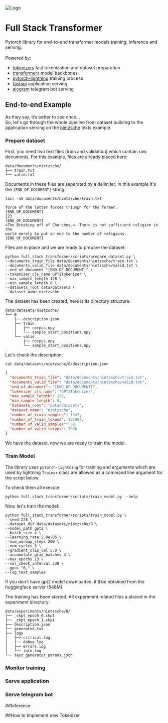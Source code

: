 ![Logo](docs/source/_images/logos/lightning_logo.svg)

# Full Stack Transformer
Pytorch library for end-to-end transformer models training, inference and serving.
<br>
<br>
Powered by:
- [tokenizers](https://github.com/huggingface/tokenizers) fast tokenization and dataset preparation
- [transformers](https://github.com/huggingface/transformers) model backbones
- [pytorch-lightning](https://github.com/PyTorchLightning/pytorch-lightning) training process
- [fastapi](https://github.com/tiangolo/fastapi) application serving
- [aiogram](https://github.com/aiogram/aiogram) telegram bot serving

## End-to-end Example
As they say, it’s better to see once...<br>
So, let's go through the whole pipeline from dataset building to the application
serving on the [nietzsche](data/documents/nietzsche) texts example.

### Prepare dataset

First, you need two text files (train and validation) which contain raw documents.
For this example, files are already placed here:
```
data/documents/nietzsche/
├── train.txt
└── valid.txt
```

Documents in these files are separated by a delimiter. In this example it's the
`[END_OF_DOCUMENT]` string.
```
tail -n5 data/documents/nietzsche/train.txt
```
```
force of the latter forces triumph for the former.
[END_OF_DOCUMENT]
123
[END_OF_DOCUMENT]
=The Breaking off of Churches.=--There is not sufficient religion in the
world merely to put an end to the number of religions.
[END_OF_DOCUMENT]
```

Files are in place and we are ready to prepare the dataset:
```
python full_stack_transformer/scripts/prepare_dataset.py \
--documents_train_file data/documents/nietzsche/train.txt \
--documents_valid_file data/documents/nietzsche/valid.txt \
--end_of_document "[END_OF_DOCUMENT]" \
--tokenizer_cls_name GPT2Tokenizer \
--max_sample_length 128 \
--min_sample_length 8 \
--datasets_root data/datasets \
--dataset_name nietzsche
```

The dataset has been created, here is its directory structure:
```
data/datasets/nietzsche/
└── 0
    ├── description.json
    ├── train
    │   ├── corpus.npy
    │   └── sample_start_positions.npy
    └── valid
        ├── corpus.npy
        └── sample_start_positions.npy
```

Let's check the description:
```
cat data/datasets/nietzsche/0/description.json
```
```json
{
  "documents_train_file": "data/documents/nietzsche/train.txt",
  "documents_valid_file": "data/documents/nietzsche/valid.txt",
  "end_of_document": "[END_OF_DOCUMENT]",
  "tokenizer_cls_name": "GPT2Tokenizer",
  "max_sample_length": 128,
  "min_sample_length": 8,
  "datasets_root": "data/datasets",
  "dataset_name": "nietzsche",
  "number_of_train_samples": 1347,
  "number_of_train_tokens": 135094,
  "number_of_valid_samples": 69,
  "number_of_valid_tokens": 7636
}
```

We have the dataset, now we are ready to train the model.

### Train Model
The library uses `pytorch-lightning` for training and arguments which are used by
lightning `Trainer` class are allowed as a command line argument for the script below.

To check them all execute:
```
python full_stack_transformer/scripts/train_model.py --help
```

Now, let's train the model:
```
python full_stack_transformer/scripts/train_model.py \
--seed 228 \
--dataset_dir data/datasets/nietzsche/0 \
--model_path gpt2 \
--batch_size 4 \
--learning_rate 5.0e-05 \
--num_warmup_steps 200 \
--num_cycles 3 \
--gradient_clip_val 5.0 \
--accumulate_grad_batches 4 \
--max_epochs 13 \
--val_check_interval 330 \
--gpus "0," \
--log_text_samples
```

If you don't have gpt2 model downloaded, it'll be obtained from the huggingface server (548M).

The training has been started. All experiment related files a placed in the experiment directory:
```
data/experiments/nietzsche/0/
├── _ckpt_epoch_0.ckpt
├── _ckpt_epoch_1.ckpt
├── description.json
├── generated.txt
├── logs
│   ├── critical.log
│   ├── debug.log
│   ├── errors.log
│   └── info.log
└── text_generator_params.json
```

### Monitor training
### Serve application
### Serve telegram bot

##Inference

##How to Implement new Tokenizer


